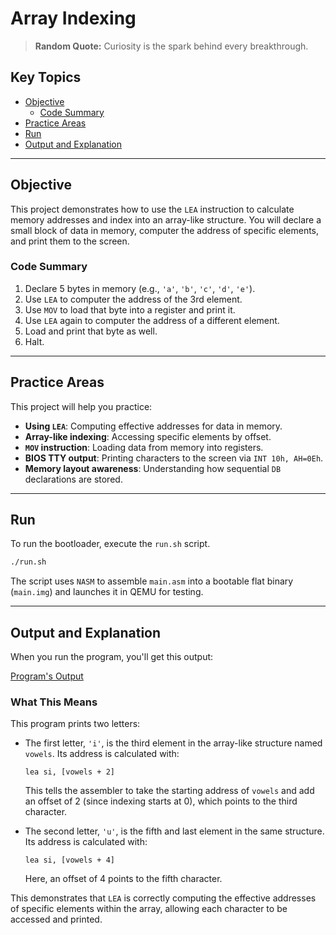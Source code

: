 # Array Indexing

> **Random Quote:** Curiosity is the spark behind every breakthrough.

## Key Topics

+ [Objective](#objective)
    - [Code Summary](#code-summary)
+ [Practice Areas](#practice-areas)
+ [Run](#run)
+ [Output and Explanation](#output-and-explanation)

---

## Objective

This project demonstrates how to use the `LEA` instruction to calculate memory addresses and index into an array-like structure. You will declare a small block of data in memory, computer the address of specific elements, and print them to the screen.

### Code Summary

1. Declare 5 bytes in memory (e.g., `'a'`, `'b'`, `'c'`, `'d'`, `'e'`).
2. Use `LEA` to computer the address of the 3rd element.
3. Use `MOV` to load that byte into a register and print it.
4. Use `LEA` again to computer the address of a different element.
5. Load and print that byte as well.
6. Halt.

---

## Practice Areas

This project will help you practice:

+ **Using `LEA`**: Computing effective addresses for data in memory.
+ **Array-like indexing**: Accessing specific elements by offset.
+ **`MOV` instruction**: Loading data from memory into registers.
+ **BIOS TTY output**: Printing characters to the screen via `INT 10h, AH=0Eh`.
+ **Memory layout awareness**: Understanding how sequential `DB` declarations are stored.

---

## Run

To run the bootloader, execute the `run.sh` script.

```sh
./run.sh
```

The script uses `NASM` to assemble `main.asm` into a bootable flat binary (`main.img`) and launches it in QEMU for testing.

---

## Output and Explanation

When you run the program, you'll get this output:

[Program's Output](../../../resources/images/array_indexing_output.md)

### What This Means

This program prints two letters:

+ The first letter, `'i'`, is the third element in the array-like structure named `vowels`. Its address is calculated with:

    ```assembly
    lea si, [vowels + 2]
    ```

    This tells the assembler to take the starting address of `vowels` and add an offset of 2 (since indexing starts at 0), which points to the third character.

+ The second letter, `'u'`, is the fifth and last element in the same structure. Its address is calculated with:

    ```assembly
    lea si, [vowels + 4]
    ```

    Here, an offset of 4 points to the fifth character.

This demonstrates that `LEA` is correctly computing the effective addresses of specific elements within the array, allowing each character to be accessed and printed.